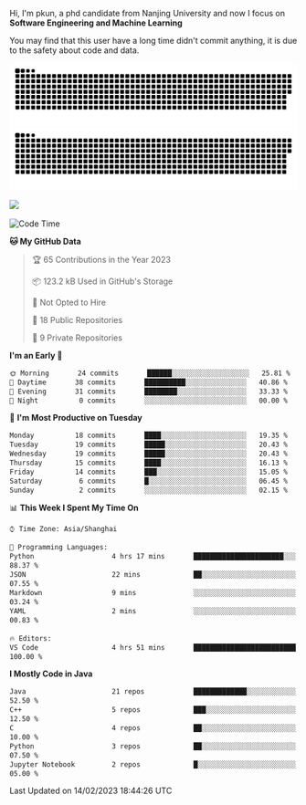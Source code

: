 Hi, I'm pkun, a phd candidate from Nanjing University and now I focus on **Software Engineering and Machine Learning**

You may find that this user have a long time didn't commit anything, it is due to the safety about code and data.

![GitHub Snake Light](https://github.com/pppppkun/pppppkun/blob/output/github-snake.svg#gh-light-mode-only)
![GitHub Snake dark](https://github.com/pppppkun/pppppkun/blob/output/github-snake-dark.svg#gh-dark-mode-only)

![](https://komarev.com/ghpvc/?username=pppppkun)
<!--START_SECTION:waka-->
![Code Time](http://img.shields.io/badge/Code%20Time-1%2C587%20hrs%209%20mins-blue)

**🐱 My GitHub Data** 

> 🏆 65 Contributions in the Year 2023
 > 
> 📦 123.2 kB Used in GitHub's Storage 
 > 
> 🚫 Not Opted to Hire
 > 
> 📜 18 Public Repositories 
 > 
> 🔑 9 Private Repositories  
 > 
**I'm an Early 🐤** 

```text
🌞 Morning       24 commits       ██████░░░░░░░░░░░░░░░░░░░   25.81 % 
🌆 Daytime       38 commits       ██████████░░░░░░░░░░░░░░░   40.86 % 
🌃 Evening       31 commits       ████████░░░░░░░░░░░░░░░░░   33.33 % 
🌙 Night          0 commits       ░░░░░░░░░░░░░░░░░░░░░░░░░   00.00 % 

```
📅 **I'm Most Productive on Tuesday** 

```text
Monday          18 commits       ████░░░░░░░░░░░░░░░░░░░░░   19.35 % 
Tuesday         19 commits       █████░░░░░░░░░░░░░░░░░░░░   20.43 % 
Wednesday       19 commits       █████░░░░░░░░░░░░░░░░░░░░   20.43 % 
Thursday        15 commits       ████░░░░░░░░░░░░░░░░░░░░░   16.13 % 
Friday          14 commits       ███░░░░░░░░░░░░░░░░░░░░░░   15.05 % 
Saturday         6 commits       █░░░░░░░░░░░░░░░░░░░░░░░░   06.45 % 
Sunday           2 commits       ░░░░░░░░░░░░░░░░░░░░░░░░░   02.15 % 

```


📊 **This Week I Spent My Time On** 

```text
⌚︎ Time Zone: Asia/Shanghai

💬 Programming Languages: 
Python                   4 hrs 17 mins       ██████████████████████░░░   88.37 % 
JSON                     22 mins             ██░░░░░░░░░░░░░░░░░░░░░░░   07.55 % 
Markdown                 9 mins              ░░░░░░░░░░░░░░░░░░░░░░░░░   03.24 % 
YAML                     2 mins              ░░░░░░░░░░░░░░░░░░░░░░░░░   00.83 % 

🔥 Editors: 
VS Code                  4 hrs 51 mins       █████████████████████████   100.00 % 

```

**I Mostly Code in Java** 

```text
Java                     21 repos            █████████████░░░░░░░░░░░░   52.50 % 
C++                      5 repos             ███░░░░░░░░░░░░░░░░░░░░░░   12.50 % 
C                        4 repos             ██░░░░░░░░░░░░░░░░░░░░░░░   10.00 % 
Python                   3 repos             ██░░░░░░░░░░░░░░░░░░░░░░░   07.50 % 
Jupyter Notebook         2 repos             █░░░░░░░░░░░░░░░░░░░░░░░░   05.00 % 

```



 Last Updated on 14/02/2023 18:44:26 UTC
<!--END_SECTION:waka-->
